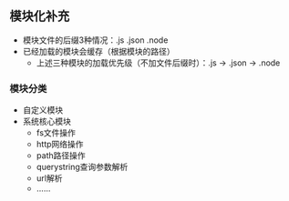 ## 模块化补充

- 模块文件的后缀3种情况：.js   .json  .node 
- 已经加载的模块会缓存（根据模块的路径）
  - 上述三种模块的加载优先级（不加文件后缀时）：.js -> .json -> .node 

### 模块分类

- 自定义模块
- 系统核心模块
  - fs文件操作
  - http网络操作
  - path路径操作
  - querystring查询参数解析
  - url解析
  - ……